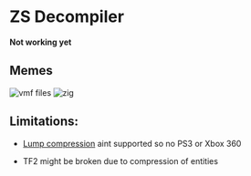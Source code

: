 # ZS Decompiler

**Not working yet**

## Memes

![vmf files](https://github.com/user-attachments/assets/e499d8e2-1100-42d6-b7c9-88a47da72816)
![zig](https://github.com/user-attachments/assets/9cd3a489-d25e-40e8-b01a-bfa9275201dc)


## Limitations:

* [Lump compression](https://developer.valvesoftware.com/wiki/BSP_(Source)#Lump_compression) aint supported so no PS3 or Xbox 360

* TF2 might be broken due to compression of entities
